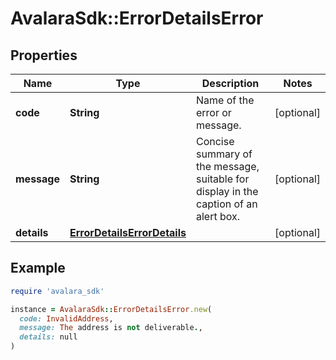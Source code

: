 # AvalaraSdk::ErrorDetailsError

## Properties

| Name | Type | Description | Notes |
| ---- | ---- | ----------- | ----- |
| **code** | **String** | Name of the error or message. | [optional] |
| **message** | **String** | Concise summary of the message, suitable for display in the caption of an alert box. | [optional] |
| **details** | [**ErrorDetailsErrorDetails**](ErrorDetailsErrorDetails.md) |  | [optional] |

## Example

```ruby
require 'avalara_sdk'

instance = AvalaraSdk::ErrorDetailsError.new(
  code: InvalidAddress,
  message: The address is not deliverable.,
  details: null
)
```

